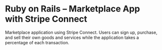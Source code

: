 
# Ruby on Rails – Marketplace App with Stripe Connect

Marketplace application using Stripe Connect. Users can sign up, purchase, and sell their own goods and services while the application takes a percentage of each transaction.
